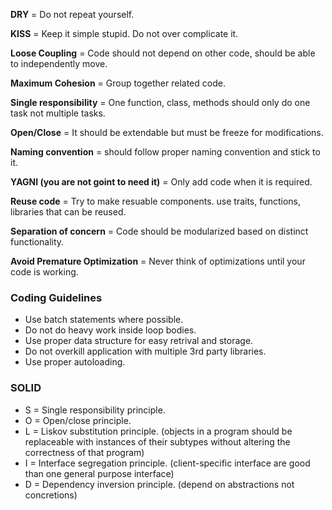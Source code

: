 **DRY** = Do not repeat yourself.

**KISS** = Keep it simple stupid. Do not over complicate it.

**Loose Coupling** = Code should not depend on other code, should be able to independently move.

**Maximum Cohesion** = Group together related code.

**Single responsibility** = One function, class, methods should only do one task not multiple tasks.

**Open/Close** = It should be extendable but must be freeze for modifications.

**Naming convention** =  should follow proper naming convention and stick to it.

**YAGNI (you are not goint to need it)** = Only add code when it is required.

**Reuse code** = Try to make resuable components. use traits, functions, libraries that can be reused.

**Separation of concern** = Code should be modularized based on distinct functionality.

**Avoid Premature Optimization** = Never think of optimizations until your code is working.


### Coding Guidelines
- Use batch statements where possible.
- Do not do heavy work inside loop bodies.
- Use proper data structure for easy retrival and storage.
- Do not overkill application with multiple 3rd party libraries.
- Use proper autoloading.


### SOLID
- S = Single responsibility principle.
- O = Open/close principle.
- L = Liskov substitution principle. (objects in a program should be replaceable with instances of their subtypes without altering the correctness of that program)
- I = Interface segregation principle. (client-specific interface are good than one general purpose interface)
- D = Dependency inversion principle. (depend on abstractions not concretions)
